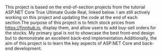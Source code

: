 This project is based on the end-of-section projects from the tutorial ASP.NET Core True Ultimate Guide Real, linked below. I am still actively working on this project and 
updating the code at the end of each section.The purpose of this project is to fetch stock prices from https://finnhub.io, display them, and allow users to add buy-sell 
orders for the stocks. My primary goal is not to showcase the best front-end design but to demonstrate an excellent back-end implementation.Additionally, the aim of this project 
is to learn the key aspects of ASP.NET Core and back-end development.
